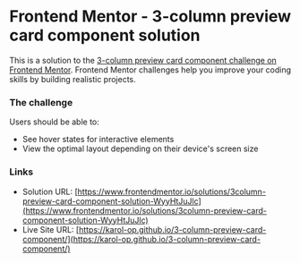 # Frontend Mentor - 3-column preview card component solution

This is a solution to the [3-column preview card component challenge on Frontend Mentor](https://www.frontendmentor.io/challenges/3column-preview-card-component-pH92eAR2-). Frontend Mentor challenges help you improve your coding skills by building realistic projects. 


### The challenge

Users should be able to:

- See hover states for interactive elements
- View the optimal layout depending on their device's screen size


### Links

- Solution URL: [https://www.frontendmentor.io/solutions/3column-preview-card-component-solution-WyyHtJuJlc](https://www.frontendmentor.io/solutions/3column-preview-card-component-solution-WyyHtJuJlc)
- Live Site URL: [https://karol-op.github.io/3-column-preview-card-component/](https://karol-op.github.io/3-column-preview-card-component/)



